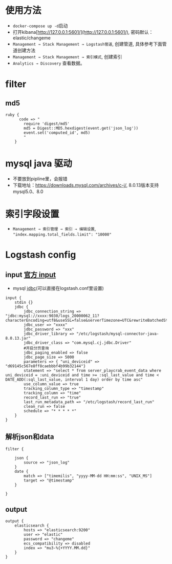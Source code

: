 # 使用方法
+ `docker-compose up -d`启动
+ 打开kibana[http://127.0.0.1:5601/](http://127.0.0.1:5601/), 密码默认：elastic/changeme
+ `Management → Stack Management → Logstash管道`, 创建管道, 具体参考下面管道创建方法
+ `Management → Stack Management → 索引模式`, 创建索引
+ `Analytics → Discovery` 查看数据。


# filter
## md5
```
ruby {
      code => "
        require 'digest/md5'
        md5 = Digest::MD5.hexdigest(event.get('json_log'))
        event.set('computed_id', md5)
        "
    }
```

# mysql java 驱动
+ 不要放到pipline里，会报错
+ 下载地址：https://downloads.mysql.com/archives/c-j/, 8.0.13版本支持mysql5.0、8.0

# 索引字段设置
+ `Management → 索引管理 → 索引 → 编辑设置`, `"index.mapping.total_fields.limit": "10000"`

# Logstash config
## input [官方 input](https://www.elastic.co/guide/en/logstash/current/input-plugins.html)
+ mysql [jdbc](https://www.elastic.co/guide/en/logstash/current/plugins-inputs-jdbc.html)(可以直接在logstash.conf里设置)
```
input {
    stdin {}
    jdbc {
        jdbc_connection_string => "jdbc:mysql://xxxx:9030/logs_20000062_11?characterEncoding=utf8&useSSL=false&serverTimezone=UTC&rewriteBatchedStatements=true"
        jdbc_user => "xxxx"
        jdbc_password => "xxx"
        jdbc_driver_library => "/etc/logstash/mysql-connector-java-8.0.13.jar"
        jdbc_driver_class => "com.mysql.cj.jdbc.Driver"
        #开启分页查询
        jdbc_paging_enabled => false
        jdbc_page_size => 5000
        parameters => { "uni_deviceid" => "d69145c567e8ff8caebbbf4b99b32144"}
        statement => "select * from server_playcrab_event_data where uni_deviceid = :uni_deviceid and time >= :sql_last_value and time < DATE_ADD(:sql_last_value, interval 1 day) order by time asc"
        use_column_value => true
        tracking_column_type => "timestamp"
        tracking_column => "time"
        record_last_run => "true"
        last_run_metadata_path => "/etc/logstash/record_last_run"
        clean_run => false
        schedule => "* * * * *"
    }
}
```

## 解析json和data
```
filter {
 
    json {
        source => "json_log"
    }
    date {
        match => ["timemilis", "yyyy-MM-dd HH:mm:ss", "UNIX_MS"]
        target => "@timestamp"
    }
 
}
```
 
## output
```
output {
    elasticsearch {
        hosts => "elasticsearch:9200"
        user => "elastic"
        password => "changeme"
        ecs_compatibility => disabled
        index => "mu3-%{+YYYY.MM.dd}"
    }
}
```

